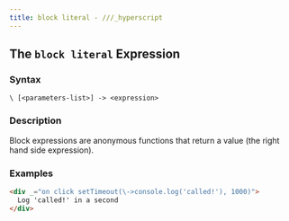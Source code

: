 ```yaml
---
title: block literal - ///_hyperscript
---
```


## The `block literal` Expression

### Syntax

`\ [<parameters-list>] -> <expression>`

### Description

Block expressions are anonymous functions that return a value (the right hand side expression).

### Examples

```html
<div _="on click setTimeout(\->console.log('called!'), 1000)">
  Log 'called!' in a second
</div>
```
